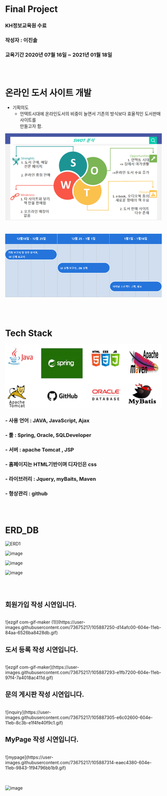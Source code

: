 # Final Project

### KH정보교육원 수료 ###
### 작성자 : 이진솔 ###
### 교육기간 2020년 07월 16일 ~ 2021년 01월 18일 ### 


</br></br>
# 온라인 도서 사이트 개발 #

  * 기획의도
    * 언택트시대에 온라인도서의 비중이 늘면서 
      기존의 방식보다 효율적인 도서판매사이트를        
      만들고자 함.
      
   ![SWOT 분석](https://github.com/qlrtyx0361/KH_FinalProject/blob/master/SWAT.PNG)



# ![개발일정](https://github.com/qlrtyx0361/KH_FinalProject/blob/master/DATE.PNG)
</br></br>

# Tech Stack #
![](https://github.com/qlrtyx0361/KH_FinalProject/blob/master/tool.PNG)
</br>
### - 사용 언어 : JAVA, JavaScript, Ajax
### - 툴 : Spring, Oracle, SQLDeveloper
### - 서버 : apache Tomcat , JSP
### - 홈페이지는 HTML기반이며 디자인은 css
### - 라이브러리 : Jquery, myBaits, Maven
### - 형상관리 : github
</br></br>

# ERD_DB #

![ERD1](https://user-images.githubusercontent.com/73675217/105877437-57f9dc00-6043-11eb-9dc8-f8331436273f.png)

![image](https://user-images.githubusercontent.com/73675217/105878696-a65baa80-6044-11eb-9ad6-fbd72b4cf7cc.png)

![image](https://user-images.githubusercontent.com/73675217/105878862-d4d98580-6044-11eb-8dd4-65642272b21b.png)

![image](https://user-images.githubusercontent.com/73675217/105878912-e4f16500-6044-11eb-9b5d-b93f705b8597.png)





</br></br>
## 회원가입 작성 시연입니다.

</br>
![ezgif com-gif-maker (1)](https://user-images.githubusercontent.com/73675217/105887250-d14afc00-604e-11eb-84aa-6526ba8428db.gif)

## 도서 등록 작성 시연입니다.
</br>
![ezgif com-gif-maker](https://user-images.githubusercontent.com/73675217/105887293-e1fb7200-604e-11eb-97f4-7a4018ac411d.gif)

## 문의 게시판 작성 시연입니다.
</br>
![inquiry](https://user-images.githubusercontent.com/73675217/105887305-e6c02600-604e-11eb-8c3b-e1f4fe40f9c1.gif)

## MyPage 작성 시연입니다.
</br>
![mypage](https://user-images.githubusercontent.com/73675217/105887314-eaec4380-604e-11eb-9843-1f94796bb1b9.gif)













</br></br>
![image](https://user-images.githubusercontent.com/73675217/105886568-e5dac480-604d-11eb-9519-cc9c7d1a9133.png)



